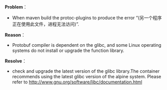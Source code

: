**Problem**：
- When maven build the protoc-plugins to produce the error “(另一个程序正在使用此文件，进程无法访问)”.

**Reason**：
- Protobuf compiler is dependent on the glibc, and some Linux operating systems do not install or upgrade the function library.

**Resolve**：
- check and upgrade the latest version of the glibc library.The container recommends using the latest glibc version of the alpine system.
Please refer to http://www.gnu.org/software/libc/documentation.html
